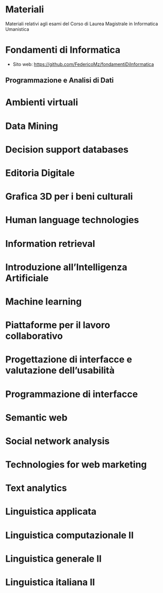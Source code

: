 # Materiali
Materiali relativi agli esami del Corso di Laurea Magistrale in Informatica Umanistica


# Fondamenti di Informatica
- Sito web: https://github.com/FedericoMz/fondamentiDiInformatica

## Programmazione e Analisi di Dati
# Ambienti virtuali	
# Data Mining 
# Decision support databases
# Editoria Digitale
# Grafica 3D per i beni culturali	
# Human language technologies 
# Information retrieval
# Introduzione all’Intelligenza Artificiale	
# Machine learning
# Piattaforme per il lavoro collaborativo	
# Progettazione di interfacce e valutazione dell’usabilità	
# Programmazione di interfacce	
# Semantic web 
# Social network analysis 
# Technologies for web marketing
# Text analytics
# Linguistica applicata
# Linguistica computazionale II	
# Linguistica generale II
# Linguistica italiana II	
